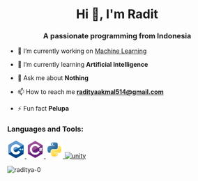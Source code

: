 <h1 align="center">Hi 👋, I'm Radit</h1>
<h3 align="center">A passionate programming from Indonesia</h3>

- 🔭 I’m currently working on [Machine Learning](https://www.dicoding.com/)

- 🌱 I’m currently learning **Artificial Intelligence**

- 💬 Ask me about **Nothing**

- 📫 How to reach me **radityaakmal514@gmail.com**

- ⚡ Fun fact **Pelupa**

<h3 align="left">Languages and Tools:</h3>
<p align="left"> <a href="https://www.w3schools.com/cpp/" target="_blank" rel="noreferrer"> <img src="https://raw.githubusercontent.com/devicons/devicon/master/icons/cplusplus/cplusplus-original.svg" alt="cplusplus" width="40" height="40"/> </a> <a href="https://www.w3schools.com/cs/" target="_blank" rel="noreferrer"> <img src="https://raw.githubusercontent.com/devicons/devicon/master/icons/csharp/csharp-original.svg" alt="csharp" width="40" height="40"/> </a> <a href="https://www.python.org" target="_blank" rel="noreferrer"> <img src="https://raw.githubusercontent.com/devicons/devicon/master/icons/python/python-original.svg" alt="python" width="40" height="40"/> </a> <a href="https://unity.com/" target="_blank" rel="noreferrer"> <img src="https://www.vectorlogo.zone/logos/unity3d/unity3d-icon.svg" alt="unity" width="40" height="40"/> </a> </p>

<p><img align="center" src="https://github-readme-stats.vercel.app/api/top-langs?username=raditya-0&show_icons=true&locale=en&layout=compact" alt="raditya-0" /></p>
